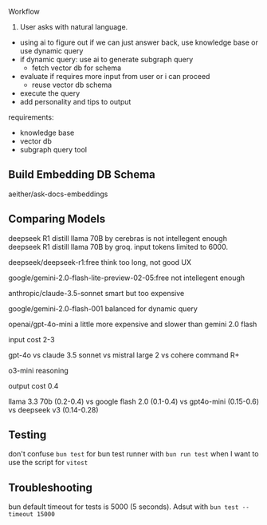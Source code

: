 
Workflow

1. User asks with natural language.

- using ai to figure out if we can just answer back, use knowledge base or use dynamic query
- if dynamic query: use ai to generate subgraph query
  - fetch vector db for schema
- evaluate if requires more input from user or i can proceed
  - reuse vector db schema
- execute the query
- add personality and tips to output

requirements:
- knowledge base
- vector db
- subgraph query tool

## Build Embedding DB Schema

aeither/ask-docs-embeddings

## Comparing Models

deepseek R1 distill llama 70B by cerebras is not intellegent enough
deepseek R1 distill llama 70B by groq. input tokens limited to 6000.

deepseek/deepseek-r1:free 
think too long, not good UX

google/gemini-2.0-flash-lite-preview-02-05:free
not intellegent enough

anthropic/claude-3.5-sonnet
smart but too expensive

google/gemini-2.0-flash-001
balanced for dynamic query

openai/gpt-4o-mini
a little more expensive and slower than gemini 2.0 flash

input cost 2-3

gpt-4o vs claude 3.5 sonnet vs mistral large 2 vs cohere command R+

o3-mini reasoning

output cost 0.4

llama 3.3 70b (0.2-0.4) vs google flash 2.0 (0.1-0.4) vs gpt4o-mini (0.15-0.6) vs deepseek v3 (0.14-0.28)

## Testing

don't confuse `bun test` for bun test runner with `bun run test` when I want to use the script for `vitest`

## Troubleshooting

bun default timeout for tests is 5000 (5 seconds).
Adsut with `bun test --timeout 15000`
